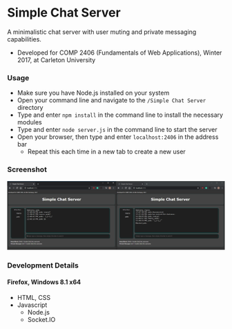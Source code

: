 # Simple Chat Server
A minimalistic chat server with user muting and private messaging capabilities.  
* Developed for COMP 2406 (Fundamentals of Web Applications), Winter 2017, at Carleton University

### Usage
* Make sure you have Node.js installed on your system
* Open your command line and navigate to the ```/Simple Chat Server``` directory
* Type and enter ```npm install``` in the command line to install the necessary modules
* Type and enter ```node server.js``` in the command line to start the server
* Open your browser, then type and enter ```localhost:2406``` in the address bar
  * Repeat this each time in a new tab to create a new user

### Screenshot
![image](https://github.com/altin/COMP2406/blob/master/Simple%20Chat%20Server/screenshot.PNG)

### Development Details
#### Firefox, Windows 8.1 x64
* HTML, CSS  
* Javascript
  * Node.js
  * Socket.IO  
